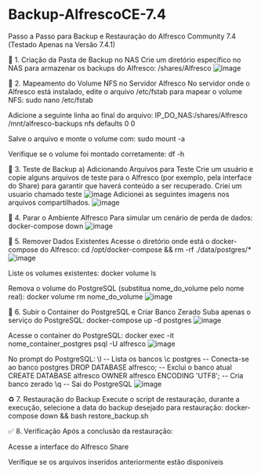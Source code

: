 # Backup-AlfrescoCE-7.4
Passo a Passo para Backup e Restauração do Alfresco Community 7.4 (Testado Apenas na Versão 7.4.1)

📁 1. Criação da Pasta de Backup no NAS
Crie um diretório específico no NAS para armazenar os backups do Alfresco:
/shares/Alfresco
![image](https://github.com/user-attachments/assets/c5385303-d6c9-405a-843f-a25e046b09bc)

🔗 2. Mapeamento do Volume NFS no Servidor Alfresco
No servidor onde o Alfresco está instalado, edite o arquivo /etc/fstab para mapear o volume NFS:
sudo nano /etc/fstab

Adicione a seguinte linha ao final do arquivo:
IP_DO_NAS:/shares/Alfresco /mnt/alfresco-backups nfs defaults 0 0

Salve o arquivo e monte o volume com:
sudo mount -a

Verifique se o volume foi montado corretamente:
df -h

🧪 3. Teste de Backup
a) Adicionando Arquivos para Teste
Crie um usuário e copie alguns arquivos de teste para o Alfresco (por exemplo, pela interface do Share) para garantir que haverá conteúdo a ser recuperado.
Criei um usuario chamado teste
![image](https://github.com/user-attachments/assets/2ce906db-306d-4589-86af-0e5c341f05d3)
Adicionei as seguintes imagens nos arquivos compartilhados.
![image](https://github.com/user-attachments/assets/e97a4192-f56e-4bee-8756-148cccc892c8)

🛑 4. Parar o Ambiente Alfresco
Para simular um cenário de perda de dados:
docker-compose down
![image](https://github.com/user-attachments/assets/936ea00c-0463-4c0f-868e-97460c0bbea2)


🧹 5. Remover Dados Existentes
Acesse o diretório onde está o docker-compose do Alfresco:
cd /opt/docker-compose && rm -rf ./data/postgres/*
![image](https://github.com/user-attachments/assets/89fc3de7-82f4-4eac-aeed-b4c5e0e113d6)

Liste os volumes existentes:
docker volume ls

Remova o volume do PostgreSQL (substitua nome_do_volume pelo nome real):
docker volume rm nome_do_volume
![image](https://github.com/user-attachments/assets/1ddf8d40-dc8a-47f6-b91a-037477d6c744)


🐘 6. Subir o Container do PostgreSQL e Criar Banco Zerado
Suba apenas o serviço do PostgreSQL:
docker-compose up -d postgres
![image](https://github.com/user-attachments/assets/8c673301-1863-43ec-a425-c0def969373b)

Acesse o container do PostgreSQL:
docker exec -it nome_container_postgres psql -U alfresco
![image](https://github.com/user-attachments/assets/146bc9c6-3c8e-4dbf-8939-92da4781d653)

No prompt do PostgreSQL:
\l                      -- Lista os bancos
\c postgres             -- Conecta-se ao banco postgres
DROP DATABASE alfresco; -- Exclui o banco atual
CREATE DATABASE alfresco OWNER alfresco ENCODING 'UTF8'; -- Cria banco zerado
\q                      -- Sai do PostgreSQL
![image](https://github.com/user-attachments/assets/455a8300-7020-4e30-8930-50c9e04e24e5)


♻️ 7. Restauração do Backup
Execute o script de restauração, durante a execução, selecione a data do backup desejado para restauração:
docker-compose down && bash restore_backup.sh




✅ 8. Verificação
Após a conclusão da restauração:

Acesse a interface do Alfresco Share

Verifique se os arquivos inseridos anteriormente estão disponíveis















